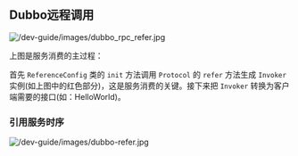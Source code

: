 ## Dubbo远程调用

![/dev-guide/images/dubbo_rpc_refer.jpg](https://dubbo.apache.org/imgs/dev/dubbo_rpc_refer.jpg)

上图是服务消费的主过程：

首先 `ReferenceConfig` 类的 `init` 方法调用 `Protocol` 的 `refer` 方法生成 `Invoker` 实例(如上图中的红色部分)，这是服务消费的关键。接下来把 `Invoker` 转换为客户端需要的接口(如：HelloWorld)。



### 引用服务时序

![/dev-guide/images/dubbo-refer.jpg](https://dubbo.apache.org/imgs/dev/dubbo-refer.jpg)